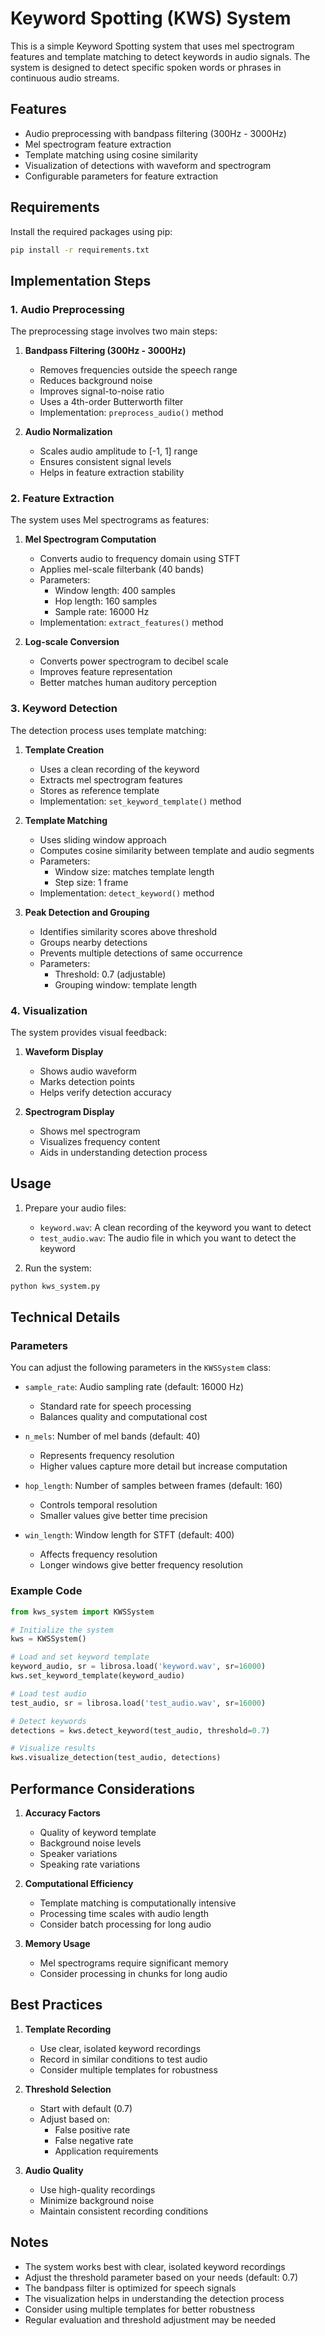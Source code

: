 # Keyword Spotting (KWS) System

This is a simple Keyword Spotting system that uses mel spectrogram features and template matching to detect keywords in audio signals. The system is designed to detect specific spoken words or phrases in continuous audio streams.

## Features

- Audio preprocessing with bandpass filtering (300Hz - 3000Hz)
- Mel spectrogram feature extraction
- Template matching using cosine similarity
- Visualization of detections with waveform and spectrogram
- Configurable parameters for feature extraction

## Requirements

Install the required packages using pip:

```bash
pip install -r requirements.txt
```

## Implementation Steps

### 1. Audio Preprocessing
The preprocessing stage involves two main steps:

1. **Bandpass Filtering (300Hz - 3000Hz)**
   - Removes frequencies outside the speech range
   - Reduces background noise
   - Improves signal-to-noise ratio
   - Uses a 4th-order Butterworth filter
   - Implementation: `preprocess_audio()` method

2. **Audio Normalization**
   - Scales audio amplitude to [-1, 1] range
   - Ensures consistent signal levels
   - Helps in feature extraction stability

### 2. Feature Extraction
The system uses Mel spectrograms as features:

1. **Mel Spectrogram Computation**
   - Converts audio to frequency domain using STFT
   - Applies mel-scale filterbank (40 bands)
   - Parameters:
     - Window length: 400 samples
     - Hop length: 160 samples
     - Sample rate: 16000 Hz
   - Implementation: `extract_features()` method

2. **Log-scale Conversion**
   - Converts power spectrogram to decibel scale
   - Improves feature representation
   - Better matches human auditory perception

### 3. Keyword Detection
The detection process uses template matching:

1. **Template Creation**
   - Uses a clean recording of the keyword
   - Extracts mel spectrogram features
   - Stores as reference template
   - Implementation: `set_keyword_template()` method

2. **Template Matching**
   - Uses sliding window approach
   - Computes cosine similarity between template and audio segments
   - Parameters:
     - Window size: matches template length
     - Step size: 1 frame
   - Implementation: `detect_keyword()` method

3. **Peak Detection and Grouping**
   - Identifies similarity scores above threshold
   - Groups nearby detections
   - Prevents multiple detections of same occurrence
   - Parameters:
     - Threshold: 0.7 (adjustable)
     - Grouping window: template length

### 4. Visualization
The system provides visual feedback:

1. **Waveform Display**
   - Shows audio waveform
   - Marks detection points
   - Helps verify detection accuracy

2. **Spectrogram Display**
   - Shows mel spectrogram
   - Visualizes frequency content
   - Aids in understanding detection process

## Usage

1. Prepare your audio files:
   - `keyword.wav`: A clean recording of the keyword you want to detect
   - `test_audio.wav`: The audio file in which you want to detect the keyword

2. Run the system:

```bash
python kws_system.py
```

## Technical Details

### Parameters
You can adjust the following parameters in the `KWSSystem` class:

- `sample_rate`: Audio sampling rate (default: 16000 Hz)
  - Standard rate for speech processing
  - Balances quality and computational cost

- `n_mels`: Number of mel bands (default: 40)
  - Represents frequency resolution
  - Higher values capture more detail but increase computation

- `hop_length`: Number of samples between frames (default: 160)
  - Controls temporal resolution
  - Smaller values give better time precision

- `win_length`: Window length for STFT (default: 400)
  - Affects frequency resolution
  - Longer windows give better frequency resolution

### Example Code

```python
from kws_system import KWSSystem

# Initialize the system
kws = KWSSystem()

# Load and set keyword template
keyword_audio, sr = librosa.load('keyword.wav', sr=16000)
kws.set_keyword_template(keyword_audio)

# Load test audio
test_audio, sr = librosa.load('test_audio.wav', sr=16000)

# Detect keywords
detections = kws.detect_keyword(test_audio, threshold=0.7)

# Visualize results
kws.visualize_detection(test_audio, detections)
```

## Performance Considerations

1. **Accuracy Factors**
   - Quality of keyword template
   - Background noise levels
   - Speaker variations
   - Speaking rate variations

2. **Computational Efficiency**
   - Template matching is computationally intensive
   - Processing time scales with audio length
   - Consider batch processing for long audio

3. **Memory Usage**
   - Mel spectrograms require significant memory
   - Consider processing in chunks for long audio

## Best Practices

1. **Template Recording**
   - Use clear, isolated keyword recordings
   - Record in similar conditions to test audio
   - Consider multiple templates for robustness

2. **Threshold Selection**
   - Start with default (0.7)
   - Adjust based on:
     - False positive rate
     - False negative rate
     - Application requirements

3. **Audio Quality**
   - Use high-quality recordings
   - Minimize background noise
   - Maintain consistent recording conditions

## Notes

- The system works best with clear, isolated keyword recordings
- Adjust the threshold parameter based on your needs (default: 0.7)
- The bandpass filter is optimized for speech signals
- The visualization helps in understanding the detection process
- Consider using multiple templates for better robustness
- Regular evaluation and threshold adjustment may be needed

